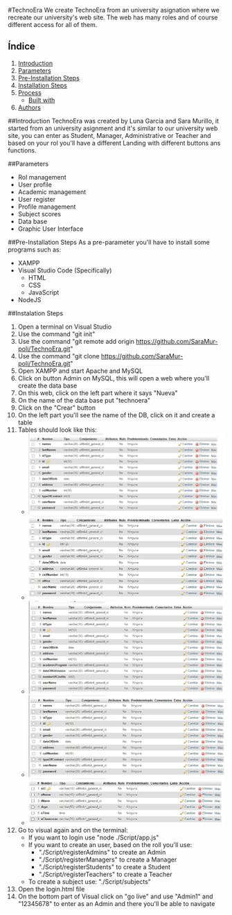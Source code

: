 #TechnoEra
We create TechnoEra from an university asignation where we recreate our university's web site. The web has many roles and of course different access for all of them.

## Índice
1. [Introduction](#Introduction)
2. [Parameters](#Parameters)
3. [Pre-Installation Steps](#Pre-Installation-steps)
4. [Installation Steps](#Instalation-steps)
5. [Process](#Process)
   - [Built with](#Building)
6. [Authors](#Autors)

##Introduction
TechnoEra was created by Luna Garcia and Sara Murillo, it started from an university asignment and it's similar to our university web site, you can enter as Student, Manager, Administrative or Teacher and based on your rol you'll have a different Landing with different buttons ans functions.

##Parameters
- Rol management
- User profile
- Academic management
- User register
- Profile management
- Subject scores
- Data base
- Graphic User Interface

##Pre-Installation Steps
As a pre-parameter you'll have to install some programs such as:
   - XAMPP
   - Visual Studio Code (Specifically)
     - HTML
     - CSS
     - JavaScript
   - NodeJS

##Instalation Steps
1. Open a terminal on Visual Studio
2. Use the command "git init"
3. Use the command "git remote add origin https://github.com/SaraMur-poli/TechnoEra.git"
4. Use the command "git clone https://github.com/SaraMur-poli/TechnoEra.git"
5. Open XAMPP and start Apache and MySQL 
6. Click on button Admin on MySQL, this will open a web where you'll create the data base
7. On this web, click on the left part where it says "Nueva"
8. On the name of the data base put "technoera"
9. Click on the "Crear" button
10. On the left part you'll see the name of the DB, click on it and create a table
11. Tables should look like this:
    - ![Admins table](images/admins.jpg)
    - ![Managers table](images/managers.jpg)
    - ![Students table](images/students.jpg)
    - ![Teachers table](images/teachers.jpg)
    - ![Subject table](images/subjects.jpg)
12. Go to visual again and on the terminal:
    - If you want to login use "node ./Script/app.js"
    - If you want to create an user, based on the roll you'll use:
       - "./Script/registerAdmins" to create an Admin
       - "./Script/registerManagers" to create a Manager
       - "./Script/registerStudents" to create a Student
       - "./Script/registerTeachers" to create a Teacher
    - To create a subject use: "./Script/subjects"
13. Open the login.html file
14. On the bottom part of Visual click on "go live" and use "Admin1" and "12345678" to enter as an Admin and there you'll be able to navigate
